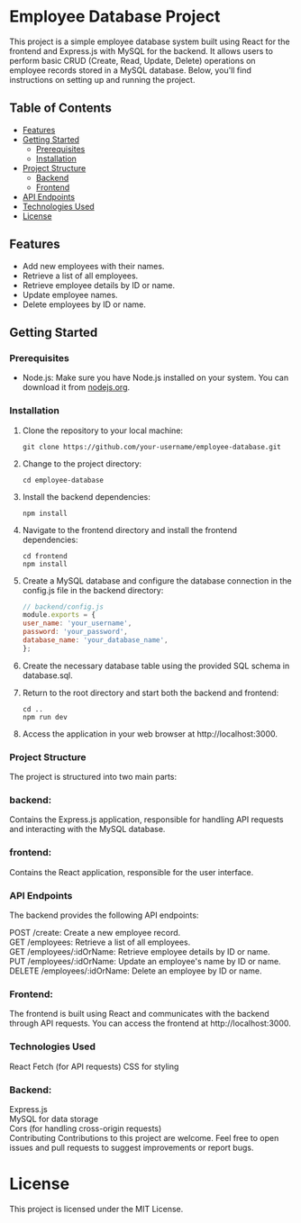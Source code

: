 # Employee Database Project

This project is a simple employee database system built using React for the frontend and Express.js with MySQL for the backend. It allows users to perform basic CRUD (Create, Read, Update, Delete) operations on employee records stored in a MySQL database. Below, you'll find instructions on setting up and running the project.

## Table of Contents
- [Features](#features)
- [Getting Started](#getting-started)
  - [Prerequisites](#prerequisites)
  - [Installation](#installation) 
- [Project Structure](#project-structure)
  - [Backend](#backend)
  - [Frontend](#frontend)
- [API Endpoints](#api-endpoints)
- [Technologies Used](#technologies-used)
- [License](#license)

## Features

- Add new employees with their names.
- Retrieve a list of all employees.
- Retrieve employee details by ID or name.
- Update employee names.
- Delete employees by ID or name.

## Getting Started

### Prerequisites

- Node.js: Make sure you have Node.js installed on your system. You can download it from [nodejs.org](https://nodejs.org/).

### Installation

1. Clone the repository to your local machine:

   ```shell
   git clone https://github.com/your-username/employee-database.git
2. Change to the project directory:

   ```shell
   cd employee-database
3. Install the backend dependencies:

   ```shell
   npm install
4. Navigate to the frontend directory and install the frontend dependencies:

   ```shell
   cd frontend
   npm install
5. Create a MySQL database and configure the database connection in the config.js file in the backend directory:

   ```javascript
   // backend/config.js
   module.exports = {
   user_name: 'your_username',
   password: 'your_password',
   database_name: 'your_database_name',
   };
6. Create the necessary database table using the provided SQL schema in database.sql.

7. Return to the root directory and start both the backend and frontend:

   ```shell
   cd ..
   npm run dev
8. Access the application in your web browser at http://localhost:3000.

### Project Structure
The project is structured into two main parts:

### backend: 
Contains the Express.js application, responsible for handling API requests and interacting with the MySQL database.
### frontend: 
Contains the React application, responsible for the user interface.
### API Endpoints
The backend provides the following API endpoints:

POST /create: Create a new employee record.  
GET /employees: Retrieve a list of all employees.  
GET /employees/:idOrName: Retrieve employee details by ID or name.  
PUT /employees/:idOrName: Update an employee's name by ID or name.  
DELETE /employees/:idOrName: Delete an employee by ID or name.  

### Frontend:  
The frontend is built using React and communicates with the backend through API requests. You can access the frontend at http://localhost:3000.

### Technologies Used

React
Fetch (for API requests)
CSS for styling

### Backend:

Express.js  
MySQL for data storage  
Cors (for handling cross-origin requests)  
Contributing
Contributions to this project are welcome. Feel free to open issues and pull requests to suggest improvements or report bugs.

# License
This project is licensed under the MIT License.
